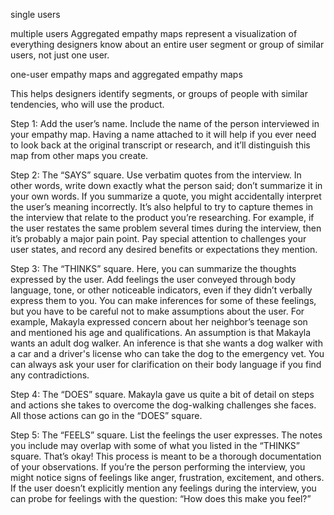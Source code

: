 single users

multiple users
Aggregated empathy maps represent a visualization of
everything designers know about
an entire user segment or group of similar users,
not just one user.


one-user empathy maps and aggregated empathy maps

This helps designers identify segments, or groups of people with similar tendencies, who will use the product. 

Step 1: Add the user’s name. Include the name of the person interviewed in your empathy map. Having a name attached to it will help if you ever need to look back at the original transcript or research, and it’ll distinguish this map from other maps you create.

Step 2: The “SAYS” square. Use verbatim quotes from the interview. In other words, write down exactly what the person said; don’t summarize it in your own words. If you summarize a quote, you might accidentally interpret the user’s meaning incorrectly. It’s also helpful to try to capture themes in the interview that relate to the product you’re researching. For example, if the user restates the same problem several times during the interview, then it’s probably a major pain point. Pay special attention to challenges your user states, and record any desired benefits or expectations they mention. 

Step 3: The “THINKS” square. Here, you can summarize the thoughts expressed by the user. Add feelings the user conveyed through body language, tone, or other noticeable indicators, even if they didn’t verbally express them to you. You can make inferences for some of these feelings, but you have to be careful not to make assumptions about the user. For example, Makayla expressed concern about her neighbor’s teenage son and mentioned his age and qualifications. An assumption is that Makayla wants an adult dog walker. An inference is that she wants a dog walker with a car and a driver's license who can take the dog to the emergency vet. You can always ask your user for clarification on their body language if you find any contradictions.  

Step 4: The “DOES” square. Makayla gave us quite a bit of detail on steps and actions she takes to overcome the dog-walking challenges she faces. All those actions can go in the “DOES” square.

Step 5: The “FEELS” square. List the feelings the user expresses. The notes you include may overlap with some of what you listed in the “THINKS” square. That’s okay! This process is meant to be a thorough documentation of your observations. If you’re the person performing the interview, you might notice signs of feelings like anger, frustration, excitement, and others. If the user doesn’t explicitly mention any feelings during the interview, you can probe for feelings with the question: “How does this make you feel?”